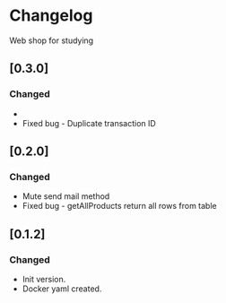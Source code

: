 # Changelog
Web shop for studying

## [0.3.0]

### Changed
- 
- Fixed bug - Duplicate transaction ID


## [0.2.0]

### Changed

- Mute send mail method
- Fixed bug - getAllProducts return all rows from table

## [0.1.2]

### Changed

- Init version. 
- Docker yaml created.